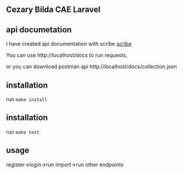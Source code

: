 ## Cezary Bilda CAE Laravel

## api documetation
I have created api documentation with scribe [scribe](https://scribe.knuckles.wtf/)

You can use http://localhost/docs to run requests,

or you can download postman api http://localhost/docs/collection.json
## installation

run ``make install``

## installation

run ``make test``


## usage

register->login->run import->run other endpoints
